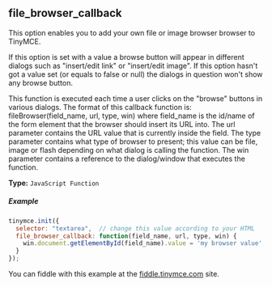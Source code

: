 ## file_browser_callback

This option enables you to add your own file or image browser browser to TinyMCE.

If this option is set with a value a browse button will appear in different dialogs such as "insert/edit link" or "insert/edit image". If this option hasn't got a value set (or equals to false or null) the dialogs in question won't show any browse button.

This function is executed each time a user clicks on the "browse" buttons in various dialogs. The format of this callback function is: fileBrowser(field_name, url, type, win) where field_name is the id/name of the form element that the browser should insert its URL into. The url parameter contains the URL value that is currently inside the field. The type parameter contains what type of browser to present; this value can be file, image or flash depending on what dialog is calling the function. The win parameter contains a reference to the dialog/window that executes the function.

**Type:** `JavaScript Function`

##### Example

```js
tinymce.init({
  selector: "textarea",  // change this value according to your HTML
  file_browser_callback: function(field_name, url, type, win) {
    win.document.getElementById(field_name).value = 'my browser value';
  }
});
```

You can fiddle with this example at the [fiddle.tinymce.com](http://fiddle.tinymce.com) site.
